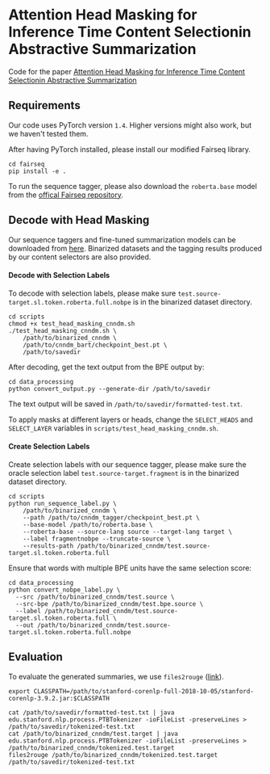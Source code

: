 # Attention Head Masking for Inference Time Content Selectionin Abstractive Summarization

Code for the paper [Attention Head Masking for Inference Time Content Selectionin Abstractive Summarization](https://arxiv.org/abs/2104.02205)

## Requirements

Our code uses PyTorch version `1.4`. Higher versions might also work, but we haven't tested them.

After having PyTorch installed, please install our modified Fairseq library.

```shell
cd fairseq
pip install -e .
```

To run the sequence tagger, please also download the `roberta.base` model from the [offical Fairseq repository](https://github.com/pytorch/fairseq/tree/master/examples/roberta). 

## Decode with Head Masking

Our sequence taggers and fine-tuned summarization models can be downloaded from [here](https://drive.google.com/file/d/1JEcM5WUMO-w5eQKo215Le5iRqY-faVuo/view?usp=sharing).
Binarized datasets and the tagging results produced by our content selectors are also provided.

#### Decode with Selection Labels

To decode with selection labels, please make sure `test.source-target.sl.token.roberta.full.nobpe` is in the binarized dataset directory.

```shell
cd scripts
chmod +x test_head_masking_cnndm.sh
./test_head_masking_cnndm.sh \
    /path/to/binarized_cnndm \
    /path/to/cnndm_bart/checkpoint_best.pt \
    /path/to/savedir
```

After decoding, get the text output from the BPE output by:

```shell
cd data_processing
python convert_output.py --generate-dir /path/to/savedir
```

The text output will be saved in `/path/to/savedir/formatted-test.txt`.

To apply masks at different layers or heads, 
change the `SELECT_HEADS` and `SELECT_LAYER` variables in `scripts/test_head_masking_cnndm.sh`.

#### Create Selection Labels

Create selection labels with our sequence tagger, 
please make sure the oracle selection label `test.source-target.fragment` is in the binarized dataset directory.

```shell
cd scripts
python run_sequence_label.py \
    /path/to/binarized_cnndm \ 
    --path /path/to/cnndm_tagger/checkpoint_best.pt \
    --base-model /path/to/roberta.base \
    --roberta-base --source-lang source --target-lang target \
    --label fragmentnobpe --truncate-source \
    --results-path /path/to/binarized_cnndm/test.source-target.sl.token.roberta.full
```

Ensure that words with multiple BPE units have the same selection score:

```shell
cd data_processing
python convert_nobpe_label.py \
  --src /path/to/binarized_cnndm/test.source \
  --src-bpe /path/to/binarized_cnndm/test.bpe.source \
  --label /path/to/binarized_cnndm/test.source-target.sl.token.roberta.full \
  --out /path/to/binarized_cnndm/test.source-target.sl.token.roberta.full.nobpe
```

## Evaluation

To evaluate the generated summaries, we use `files2rouge` ([link](https://github.com/pltrdy/files2rouge)).

```shell
export CLASSPATH=/path/to/stanford-corenlp-full-2018-10-05/stanford-corenlp-3.9.2.jar:$CLASSPATH

cat /path/to/savedir/formatted-test.txt | java edu.stanford.nlp.process.PTBTokenizer -ioFileList -preserveLines > /path/to/savedir/tokenized-test.txt
cat /path/to/binarized_cnndm/test.target | java edu.stanford.nlp.process.PTBTokenizer -ioFileList -preserveLines > /path/to/binarized_cnndm/tokenized.test.target
files2rouge /path/to/binarized_cnndm/tokenized.test.target /path/to/savedir/tokenized-test.txt
```
